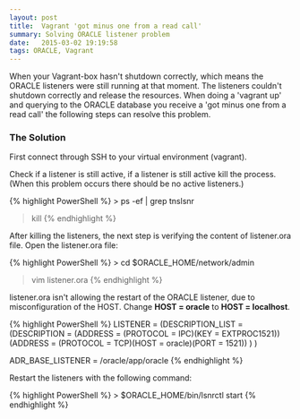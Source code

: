```yaml
---
layout: post
title:  Vagrant 'got minus one from a read call'
summary: Solving ORACLE listener problem
date:   2015-03-02 19:19:58
tags: ORACLE, Vagrant
---
```


When your Vagrant-box hasn't shutdown correctly, which means the ORACLE listeners were still running at that moment.
The listeners couldn't shutdown correctly and release the resources. When doing a 'vagrant up' and querying to the ORACLE database you receive a 'got minus one from a read call' the following steps can resolve this problem.

### The Solution

First connect through SSH to your virtual environment (vagrant).

Check if a listener is still active, if a listener is still active kill the process. (When this problem occurs there should be no active listeners.)

{% highlight PowerShell %}
    > ps -ef | grep tnslsnr
> kill <processID>
{% endhighlight %}

After killing the listeners, the next step is verifying the content of listener.ora file. Open the listener.ora file:

{% highlight PowerShell %}
    > cd $ORACLE_HOME/network/admin
> vim listener.ora
{% endhighlight %}

listener.ora isn't allowing the restart of the ORACLE listener, due to misconfiguration of the HOST. Change **HOST = oracle** to **HOST = localhost**.

{% highlight PowerShell %}
    LISTENER =
      (DESCRIPTION_LIST =
        (DESCRIPTION =
          (ADDRESS = (PROTOCOL = IPC)(KEY = EXTPROC1521))
          (ADDRESS = (PROTOCOL = TCP)(HOST = oracle)(PORT = 1521))
        )
      )

ADR_BASE_LISTENER = /oracle/app/oracle
{% endhighlight %}

Restart the listeners with the following command:

{% highlight PowerShell %}
    > $ORACLE_HOME/bin/lsnrctl start
{% endhighlight %}
